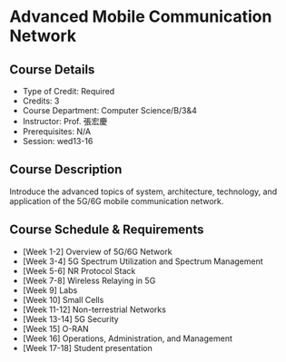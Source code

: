 # Advanced Mobile Communication Network

## Course Details
- Type of Credit: Required
- Credits: 3
- Course Department: Computer Science/B/3&4
- Instructor: Prof. 張宏慶
- Prerequisites: N/A
- Session: wed13-16

## Course Description
Introduce the advanced topics of system, architecture, technology, and application of the 5G/6G mobile communication network.

## Course Schedule & Requirements
- [Week 1-2] Overview of 5G/6G Network
- [Week 3-4] 5G Spectrum Utilization and Spectrum Management
- [Week 5-6] NR Protocol Stack
- [Week 7-8] Wireless Relaying in 5G
- [Week 9] Labs
- [Week 10] Small Cells
- [Week 11-12] Non-terrestrial Networks
- [Week 13-14] 5G Security
- [Week 15] O-RAN
- [Week 16] Operations, Administration, and Management
- [Week 17-18] Student presentation